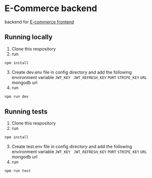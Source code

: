 # E-Commerce backend
backend for [E-commerce frontend](https://github.com/real0ta/e-commerce_frontend)

## Running locally
1. Clone this respository
2. run 
```bash 
npm install
```
3. Create dev.env file in config directory and add the following environment variable
`JWT_KEY `
`JWT_REFRESH_KEY`
`PORT`
`STRIPE_KEY`
`URL` mongodb url
5. run 
```bash 
npm run dev
```
## Running tests
1. Clone this respository
2. run 
```bash 
npm install
```
3. Create test.env file in config directory and add the following environment variable
`JWT_KEY `
`JWT_REFRESH_KEY`
`PORT`
`STRIPE_KEY`
`URL` mongodb url
5. run 
```bash 
npm run test
```
